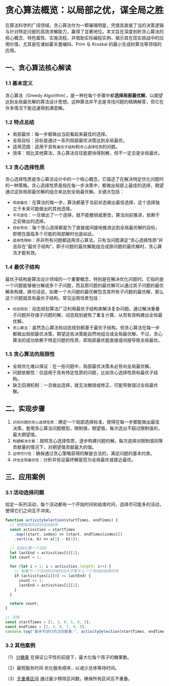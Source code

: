 # 贪心算法概览：以局部之优，谋全局之胜

在算法科学的广阔领域，贪心算法作为一颗璀璨明星，凭借其直接了当的决策逻辑与针对特定问题的高效求解能力，赢得了显著地位。本文旨在深度剖析贪心算法的核心概念、特色属性、实施流程，并借助实际编程实例，揭示其在现实挑战中的应用价值，尤其是在诸如霍夫曼编码、Prim 与 Kruskal 的最小生成树算法等领域的应用。

## 一、贪心算法核心解读

### 1.1 基本定义

贪心算法（Greedy Algorithm），是一种在每个步骤中都**选择局部最优解**，以期望达到全局最优解的算法设计思想。这种算法并不总是寻找问题的精确解答，但它在许多情况下能迅速得到满意解。

### 1.2 特点总结

- 局部最优：每一步都做出当前看起来最佳的选择。
- 全局目标：目标是通过一系列局部最优决策达到全局最优。
- 适用范围：适用于具有`最优子结构`和`贪心选择性质`的问题。
- 效率：相比其他算法，贪心算法往往能更快得到解，但不一定总是全局最优。

### 1.3 贪心选择性质

贪心选择性质是贪心算法设计中的一个核心概念，它描述了在解决特定优化问题时的一种策略。贪心选择性质是指在每一步决策中，都做出局部上最佳的选择，期望通过这些局部最优解的组合来达到全局最优解。关键点包括：

- `局部最优`：在算法的每一步，算法都基于当前状态做出最佳选择，这个选择独立于未来可能做出的其他选择。
- `不可逆性`：一旦做出了一个选择，就不能撤销或更改，算法向前推进，依赖于之前做出的选择。
- `目标导向`：每个贪心选择都是为了直接或间接地推进达到全局最优解的目标，即使在面临多个可能的局部解时也是如此。
- `适用性限制`：并非所有问题都适用贪心算法，只有当问题满足“贪心选择性质”并且存在“最优子结构”，即子问题的最优解能组合成原问题的最优解时，贪心算法才能有效。

### 1.4 最优子结构

最优子结构是算法设计领域的一个重要概念，特别是在解决优化问题时。它指的是一个问题能够被分解成多个子问题，而且原问题的最优解可以通过其子问题的最优解来构建。换句话说，如果一个大问题的最优解包含其所有子问题的最优解，那么这个问题就具有最优子结构。常见运用场景包括：

- `动态规划`：动态规划算法广泛利用最优子结构来解决复杂问题。通过解决重叠子问题并存储子问题的解，动态规划避免了重复计算，从而有效构建出全局最优解。
- `贪心算法`：虽然贪心算法和动态规划都基于最优子结构，但贪心算法在每一步都做出局部最优决策，期望这些决策能自然地组合成全局最优解。不过，贪心算法的成功依赖于特定问题的性质，即局部最优能直接或间接导致全局最优。

### 1.5 贪心算法的局限性

- 全局优化难以保证：在一些问题中，局部最优决策未必导向全局最优解。
- 问题依赖性：仅适用于具有特定性质的问题，比如贪心选择性质和最优子结构。
- 缺乏回溯机制：一旦做出选择，就无法撤销或修正，可能导致错过全局最优解。

## 二、实现步骤

1. `识别问题的贪心选择性质`：确定一个局部选择标准，使得在每一步都能做出最佳决策。套用贪心算法问题模型。限制值，期望值。每次选出不超过限制值的，最大期望值。
2. `构建解决方案`：按照贪心选择性质，逐步构建问题的解。每次选择对限制值同等贡献量的情况下，对期望值贡献最大的值。
3. `证明可行性`：确保通过贪心策略获得的解是合法的，满足问题的基本约束。
4. `评估全局最优性`：分析并验证最终解是否为全局最优或接近最优。

## 三、应用案例

### 3.1 活动选择问题

给定一系列活动，每个活动都有一个开始时间和结束时间，选择尽可能多的活动，使得它们之间互不冲突。

```js
function activitySelection(startTimes, endTimes) {
  // 按照结束时间对活动排序
  const activities = startTimes
    .map((start, index) => [start, endTimes[index]])
    .sort((a, b) => a[1] - b[1]);

  // 初始化第一个活动
  let lastEnd = activities[0][1];
  let count = 1;

  for (let i = 1; i < activities.length; i++) {
    // 如果下一个活动的开始时间大于等于上一个活动的结束时间
    if (activities[i][0] >= lastEnd) {
      count += 1;
      lastEnd = activities[i][1];
    }
  }

  return count;
}

// 示例
const startTimes = [1, 3, 0, 5, 8, 5];
const endTimes = [2, 4, 6, 7, 9, 9];
console.log("最多可进行的活动数量:", activitySelection(startTimes, endTimes));
```

### 3.2 其他案例

（1）[分糖果](https://leetcode.cn/problems/distribute-candies/description/)
在保证公平性的前提下，最大化每个孩子的糖果数。

（2）最短服务时间
优化服务顺序，以减少总体等待时间。

（3）[无重叠区间](https://leetcode.cn/problems/non-overlapping-intervals/description/)
通过最少移除区间数，确保所有区间互不重叠。
